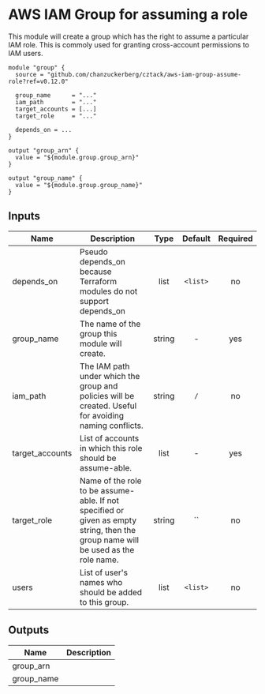 # AWS IAM Group for assuming a role

This module will create a group which has the right to assume a particular IAM role.  This is commoly used for granting cross-account permissions to IAM users.

```hcl
module "group" {
  source = "github.com/chanzuckerberg/cztack/aws-iam-group-assume-role?ref=v0.12.0"

  group_name      = "..."
  iam_path        = "..."
  target_accounts = [...]
  target_role     = "..."

  depends_on = ...
}

output "group_arn" {
  value = "${module.group.group_arn}"
}

output "group_name" {
  value = "${module.group.group_name}"
}
```

<!-- START -->

## Inputs

| Name | Description | Type | Default | Required |
|------|-------------|:----:|:-----:|:-----:|
| depends_on | Pseudo depends_on because Terraform modules do not support depends_on | list | `<list>` | no |
| group_name | The name of the group this module will create. | string | - | yes |
| iam_path | The IAM path under which the group and policies will be created. Useful for avoiding naming conflicts. | string | `/` | no |
| target_accounts | List of accounts in which this role should be assume-able. | list | - | yes |
| target_role | Name of the role to be assume-able. If not specified or given as empty string, then the group name will be used as the role name. | string | `` | no |
| users | List of user's names who should be added to this group. | list | `<list>` | no |

## Outputs

| Name | Description |
|------|-------------|
| group_arn |  |
| group_name |  |

<!-- END -->
